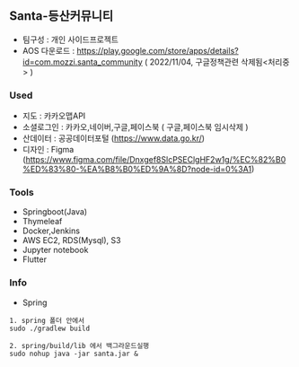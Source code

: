 ## Santa-등산커뮤니티 
- 팀구성 : 개인 사이드프로젝트
- AOS 다운로드 : https://play.google.com/store/apps/details?id=com.mozzi.santa_community ( 2022/11/04, 구글정책관련 삭제됨<처리중> ) 

### Used
- 지도 : 카카오맵API
- 소셜로그인 : 카카오,네이버,구글,페이스북 ( 구글,페이스북 임시삭제 )
- 산데이터 : 공공데이터포털 (https://www.data.go.kr/)
- 디자인 : Figma (https://www.figma.com/file/Dnxgef8SlcPSEClgHF2w1g/%EC%82%B0%ED%83%80-%EA%B8%B0%ED%9A%8D?node-id=0%3A1)

### Tools
- Springboot(Java)
- Thymeleaf
- Docker,Jenkins
- AWS EC2, RDS(Mysql), S3
- Jupyter notebook
- Flutter

### Info

- Spring
```
1. spring 폴더 안에서 
sudo ./gradlew build 

2. spring/build/lib 에서 백그라운드실행
sudo nohup java -jar santa.jar & 
```
